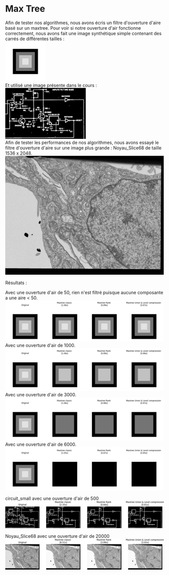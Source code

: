 # Max Tree

Afin de tester nos algorithmes, nous avons écris un filtre d'ouverture d'aire basé sur un maxtree.
Pour voir si notre ouverture d'air fonctionne correctement, nous avons fait une image synthétique simple contenant des
carrés de différentes tailles :  
![](../examples/images/area_test_02_inverted.png)  
Et utilisé une image présente dans le cours :  
![](../examples/images/circuit_small.png)  
Afin de tester les performances de nos algorithmes, nous avons essayé le filtre d'ouverture d'aire sur une image plus
grande : Noyau_Slice68 de taille 1536 x 2048.  
![](../examples/images/Noyau_Slice68.png)  


Résultats :

Avec une ouverture d'air de 50, rien n'est filtré puisque aucune composante a une aire < 50.
![](area_test_02_inverted_50.png)
Avec une ouverture d'air de 1000.
![](area_test_02_inverted_1000.png)
Avec une ouverture d'air de 3000.
![](area_test_02_inverted_3000.png)
Avec une ouverture d'air de 6000.
![](area_test_02_inverted_6000.png)

circuit_small avec une ouverture d'air de 500
![](circuit_small_500.png)


Noyau_Slice68 avec une ouverture d'air de 20000
![](Noyau_Slice68_20000.png)
